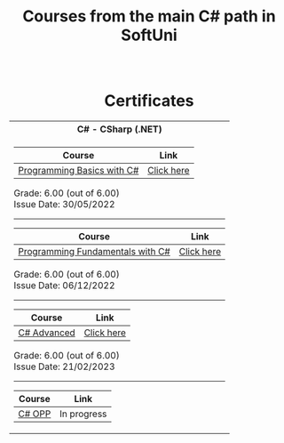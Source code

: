 # <p align="center"> Courses from the main C# path in SoftUni <p>

<br/>

<h1 align="center">Certificates </h1>

<table>

<tr>
  <th> C# - CSharp (.NET) </th>
</tr>

<tr>
<td>

| **Course**                                                            | **Link**                                                   |
| --------------------------------------------------------------------- | ---------------------------------------------------------- |
| <a href="https://softuni.bg/trainings/3740/programming-basics-with-csharp-april-2022" > Programming Basics with C# </a>         | <a href="https://softuni.bg/certificates/details/134052/1d8d5f63"> Click here</a> |

  Grade: 6.00 (out of 6.00)<br /> Issue Date: 30/05/2022</th>
  
  ---------------------------------------------------------------------------------
  
| **Course**                                                            | **Link**                                                   |
| --------------------------------------------------------------------- | ---------------------------------------------------------- |
| <a href="https://softuni.bg/trainings/3836/programming-fundamentals-with-csharp-september-2022" > Programming Fundamentals with C# </a>    | <a href="https://softuni.bg/certificates/details/149101/779ceff8"> Click here</a> |

  Grade: 6.00 (out of 6.00)<br /> Issue Date: 06/12/2022</th>
  
  ---------------------------------------------------------------------------------
  
| **Course**                                                            | **Link**                                                   |
| --------------------------------------------------------------------- | ---------------------------------------------------------- |
| <a href="https://softuni.bg/modules/58/csharp-advanced/1379" > C# Advanced </a>         | <a href="https://softuni.bg/certificates/details/158231/9fe7c906"> Click here</a> |

 Grade: 6.00 (out of 6.00)<br /> Issue Date: 21/02/2023</th>
 
 ---------------------------------------------------------------------------------
   
| **Course**                                                            | **Link**                                                   |
| --------------------------------------------------------------------- | ---------------------------------------------------------- |
| <a href="https://softuni.bg/courses/c-sharp-oop" > C# OPP </a>        | <a> In progress </a> | 
  
